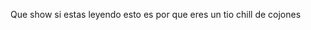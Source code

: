 Que show si estas leyendo esto es por que eres un tio chill de cojones

<!---
AquilesSandoval/AquilesSandoval is a ✨ special ✨ repository because its `README.md` (this file) appears on your GitHub profile.
You can click the Preview link to take a look at your changes.
--->
